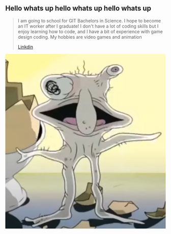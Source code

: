 ## Hello whats up hello whats up hello whats up

>I am going to school for GIT Bachelors in Science. I hope to become an IT worker after I graduate!
>I don't have a lot of coding skills but I enjoy learning how to code, and I have a bit of experience with game design coding.
>My hobbies are video games and animation
>
>[Linkdin](www.linkedin.com/in/min-gao-2a4445304)


![alt text](Homunculus.webp)
